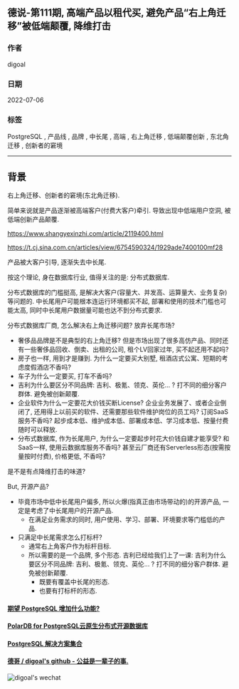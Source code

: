 ## 德说-第111期, 高端产品以租代买, 避免产品“右上角迁移”被低端颠覆, 降维打击     
                        
### 作者                        
digoal                        
                        
### 日期                        
2022-07-06                        
                        
### 标签                        
PostgreSQL , 产品线 , 品牌 , 中长尾 , 高端 , 右上角迁移 , 低端颠覆创新 , 东北角迁移 , 创新者的窘境                  
                        
----                        
                        
## 背景          
  
右上角迁移、创新者的窘境(东北角迁移).  
  
简单来说就是产品逐渐被高端客户(付费大客户)牵引. 导致出现中低端用户空洞, 被低端创新产品颠覆.    
  
https://www.shangyexinzhi.com/article/2119400.html  
  
https://t.cj.sina.com.cn/articles/view/6754590324/1929ade7400100mf28  
  
产品被大客户引导, 逐渐失去中长尾.  
  
按这个理论, 身在数据库行业, 值得关注的是: 分布式数据库.   
  
分布式数据库的门槛挺高, 是解决大客户(容量大、并发高、运算量大、业务复杂)等问题的. 中长尾用户可能根本连运行环境都买不起, 部署和使用的技术门槛也可能太高, 同时中长尾用户数据量可能也达不到分布式要求.   
  
分布式数据库厂商, 怎么解决右上角迁移问题?  放弃长尾市场?    
- 奢侈品品牌是不是典型的右上角迁移? 但是市场出现了很多高仿产品、同时还有一些奢侈品回收、倒卖、出租的公司, 租个LV回家过年, 买不起还用不起吗?    
- 房子也一样, 用到才是赚到. 为什么一定要买大别墅, 租酒店式公寓、短期的考虑度假酒店不香吗?     
- 车子为什么一定要买, 打车不香吗?    
- 吉利为什么要区分不同品牌: 吉利、极氪、领克、英伦... ? 打不同的细分客户群体.  避免被创新颠覆.     
- 企业软件为什么一定要花大价钱买断License? 企业业务发展了、或者企业倒闭了, 还用得上以前买的软件、还需要那些软件维护岗位的员工吗? 订阅SaaS服务不香吗? 起步成本低、维护成本低、部署成本低、学习成本低、按量付费随时可以释放.    
- 分布式数据库, 作为长尾用户, 为什么一定要起步时花大价钱自建才能享受? 和SaaS一样, 使用云数据库服务不香吗? 甚至云厂商还有Serverless形态(按需按量按时付费), 价格更低, 不香吗?    
  
是不是有点降维打击的味道?   
  
But, 开源产品?    
- 毕竟市场中低中长尾用户偏多, 所以火爆(指真正由市场带动的)的开源产品, 一定是考虑了中长尾用户的开源产品.    
    - 在满足业务需求的同时, 用户使用、学习、部署、环境要求等门槛低的产品.   
- 只满足中长尾需求怎么打标杆?    
    - 通常右上角客户作为标杆目标.   
    - 所以需要的是一个品牌, 多个形态. 吉利已经给我们上了一课: 吉利为什么要区分不同品牌: 吉利、极氪、领克、英伦... ? 打不同的细分客户群体.  避免被创新颠覆.     
        - 既要有覆盖中长尾的形态.  
        - 也要有打标杆的形态.   
  
  
#### [期望 PostgreSQL 增加什么功能?](https://github.com/digoal/blog/issues/76 "269ac3d1c492e938c0191101c7238216")
  
  
#### [PolarDB for PostgreSQL云原生分布式开源数据库](https://github.com/ApsaraDB/PolarDB-for-PostgreSQL "57258f76c37864c6e6d23383d05714ea")
  
  
#### [PostgreSQL 解决方案集合](https://yq.aliyun.com/topic/118 "40cff096e9ed7122c512b35d8561d9c8")
  
  
#### [德哥 / digoal's github - 公益是一辈子的事.](https://github.com/digoal/blog/blob/master/README.md "22709685feb7cab07d30f30387f0a9ae")
  
  
![digoal's wechat](../pic/digoal_weixin.jpg "f7ad92eeba24523fd47a6e1a0e691b59")
  

